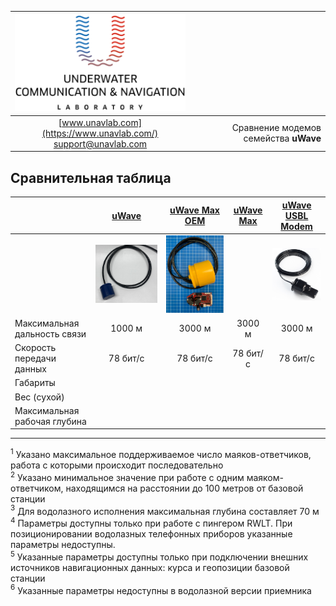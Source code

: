<div style="page-break-after: always;"></div>

| ![logo](/documentation/sm_logo.png) | |
| :---: | ---: |
| [www.unavlab.com](https://www.unavlab.com/) <br/> [support@unavlab.com](mailto:support@unavlab.com) | Сравнение модемов семейства **uWave** |

<div style="page-break-after: always;"></div>

## Сравнительная таблица

|  | [uWave](/documentation/RU/uWAVE/uWAVE_Specification_ru.md) | [uWave Max OEM](/documentation/RU/uWAVE/uWAVE_Max_OEM_Specification_ru.md) | [uWave Max](/documentation/RU/uWAVE/uWAVE_Max_Specification_ru.md) | [uWave USBL Modem](/documentation/RU/uWAVE/uWAVE_USBL_Modem_Specification_ru.md) | 
| :--- | :---: | :---: | :---: | :---: | 
|      | ![](https://raw.githubusercontent.com/ucnl/ucnl.github.io/master/documentation/RT_1_332820_1.png) | ![](https://raw.githubusercontent.com/ucnl/ucnl.github.io/master/documentation/utro_pcb_rt_1_524525_1_2.png) |       | ![](https://raw.githubusercontent.com/ucnl/ucnl.github.io/master/documentation/def_zima_b_ant.png) |
| Максимальная дальность связи | 1000 м | 3000 м | 3000 м | 3000 м |
| Скорость передачи данных | 78 бит/с | 78 бит/с | 78 бит/с | 78 бит/с |
| Габариты |   |   |   |   |
| Вес (сухой) |   |   |   |   |
| Максимальная рабочая глубина |   |   |   |   |


<div style="page-break-after: always;"></div>

________________
<a name="footnote1"><sup>1</sup></a> Указано максимальное поддерживаемое число маяков-ответчиков, работа с которыми происходит последовательно  
<a name="footnote2"><sup>2</sup></a> Указано минимальное значение при работе с одним маяком-ответчиком, находящимся на расстоянии до 100 метров от базовой станции  
<a name="footnote3"><sup>3</sup></a> Для водолазного исполнения максимальная глубина составляет 70 м  
<a name="footnote4"><sup>4</sup></a> Параметры доступны только при работе с пингером RWLT. При позиционировании водолазных телефонных приборов указанные параметры недоступны.  
<a name="footnote5"><sup>5</sup></a> Указанные параметры доступны только при подключении внешних источников навигационных данных: курса и геопозиции базовой станции   
<a name="footnote6"><sup>6</sup></a> Указанные параметры недоступны в водолазной версии приемника  
  
<div style="page-break-after: always;"></div>
